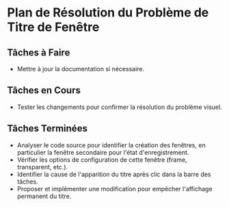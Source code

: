 # Plan de Résolution du Problème de Titre de Fenêtre

## Tâches à Faire
- Mettre à jour la documentation si nécessaire.

## Tâches en Cours
- Tester les changements pour confirmer la résolution du problème visuel.

## Tâches Terminées
- Analyser le code source pour identifier la création des fenêtres, en particulier la fenêtre secondaire pour l'état d'enregistrement.
- Vérifier les options de configuration de cette fenêtre (frame, transparent, etc.).
- Identifier la cause de l'apparition du titre après clic dans la barre des tâches.
- Proposer et implémenter une modification pour empêcher l'affichage permanent du titre.